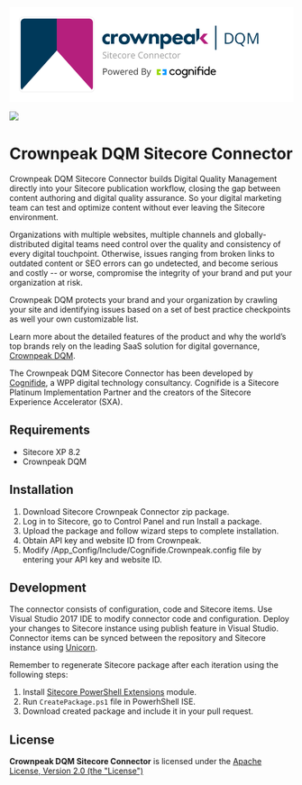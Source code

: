 ![Cognifide logo](docs/Logo.png)

[![][license img]][license]

# Crownpeak DQM Sitecore Connector

Crownpeak DQM Sitecore Connector builds Digital Quality Management directly into your Sitecore publication workflow, closing the gap between content authoring and digital quality assurance. So your digital marketing team can test and optimize content without ever leaving the Sitecore environment.

Organizations with multiple websites, multiple channels and globally-distributed digital teams need control over the quality and consistency of every digital touchpoint. Otherwise, issues ranging from broken links to outdated content or SEO errors can go undetected, and become serious and costly -- or worse, compromise the integrity of your brand and put your organization at risk. 

Crownpeak DQM protects your brand and your organization by crawling your site and identifying issues based on a set of best practice checkpoints as well your own customizable list.

Learn more about the detailed features of the product and why the world’s top brands rely on the leading SaaS solution for digital governance, [Crownpeak DQM](https://www.crownpeak.com/products/digital-quality-management/).

The Crownpeak DQM Sitecore Connector has been developed by [Cognifide](http://www.cognifide.com/), a WPP digital technology consultancy. Cognifide is a Sitecore Platinum Implementation Partner and the creators of the Sitecore Experience Accelerator (SXA). 

## Requirements

* Sitecore XP 8.2
* Crownpeak DQM

## Installation

1. Download Sitecore Crownpeak Connector zip package.
2. Log in to Sitecore, go to Control Panel and run Install a package.
3. Upload the package and follow wizard steps to complete installation.
4. Obtain API key and website ID from Crownpeak.
5. Modify /App_Config/Include/Cognifide.Crownpeak.config file by entering your API key and website ID.

## Development

The connector consists of configuration, code and Sitecore items. Use Visual Studio 2017 IDE to modify connector code and configuration. Deploy your changes to Sitecore instance using publish feature in Visual Studio. Connector items can be synced between the repository and Sitecore instance using [Unicorn](https://github.com/kamsar/Unicorn).

Remember to regenerate Sitecore package after each iteration using the following steps:

1. Install [Sitecore PowerShell Extensions](https://marketplace.sitecore.net/en/Modules/Sitecore_PowerShell_console.aspx) module.
2. Run `CreatePackage.ps1` file in PowerhShell ISE.
3. Download created package and include it in your pull request.

## License

**Crownpeak DQM Sitecore Connector** is licensed under the [Apache License, Version 2.0 (the "License")](https://www.apache.org/licenses/LICENSE-2.0.txt)

[license]:https://github.com/Cognifide/Crownpeak-DQM-Sitecore-Connector/blob/master/LICENSE
[license img]:https://img.shields.io/badge/License-Apache%202.0-blue.svg
